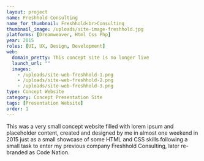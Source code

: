 ```yaml
---
layout: project
name: Freshhold Consulting
name_for_thumbnail: Freshhold<br>Consulting
thumbnail_image: /uploads/site-image-freshhold.jpg
platforms: [Dreamweaver, Html Css Php]
year: 2015
roles: [UI, UX, Design, Development]
web:
  domain_pretty: This concept site is no longer live
  launch_url: ""
  images:
    - /uploads/site-web-freshhold-1.png
    - /uploads/site-web-freshhold-2.png
    - /uploads/site-web-freshhold-3.png
type: Concept Website
category: Concept Presentation Site
tags: [Presentation Website]
order: 1
---
```


This was a very small concept website filled with lorem ipsum and placeholder content, created and designed by me in almost one weekend in 2015 just as a small showcase of some HTML and CSS skills following a small task to enter my previous company Freshhold Consulting, later re-branded as Code Nation.